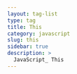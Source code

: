 ```yaml
---
layout: tag-list
type: tag
title: This
category: javascript
slug: this
sidebar: true
description: >
  JavaScript_ This
---
```

